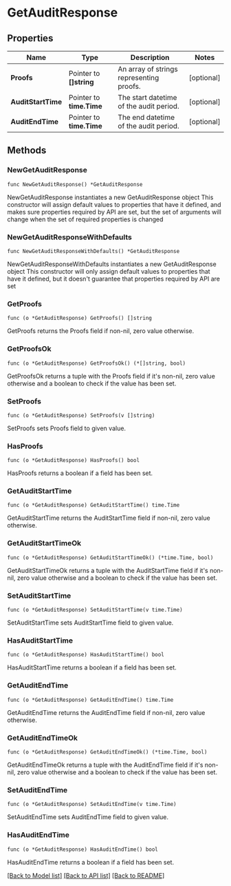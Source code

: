 # GetAuditResponse

## Properties

Name | Type | Description | Notes
------------ | ------------- | ------------- | -------------
**Proofs** | Pointer to **[]string** | An array of strings representing proofs. | [optional] 
**AuditStartTime** | Pointer to **time.Time** | The start datetime of the audit period. | [optional] 
**AuditEndTime** | Pointer to **time.Time** | The end datetime of the audit period. | [optional] 

## Methods

### NewGetAuditResponse

`func NewGetAuditResponse() *GetAuditResponse`

NewGetAuditResponse instantiates a new GetAuditResponse object
This constructor will assign default values to properties that have it defined,
and makes sure properties required by API are set, but the set of arguments
will change when the set of required properties is changed

### NewGetAuditResponseWithDefaults

`func NewGetAuditResponseWithDefaults() *GetAuditResponse`

NewGetAuditResponseWithDefaults instantiates a new GetAuditResponse object
This constructor will only assign default values to properties that have it defined,
but it doesn't guarantee that properties required by API are set

### GetProofs

`func (o *GetAuditResponse) GetProofs() []string`

GetProofs returns the Proofs field if non-nil, zero value otherwise.

### GetProofsOk

`func (o *GetAuditResponse) GetProofsOk() (*[]string, bool)`

GetProofsOk returns a tuple with the Proofs field if it's non-nil, zero value otherwise
and a boolean to check if the value has been set.

### SetProofs

`func (o *GetAuditResponse) SetProofs(v []string)`

SetProofs sets Proofs field to given value.

### HasProofs

`func (o *GetAuditResponse) HasProofs() bool`

HasProofs returns a boolean if a field has been set.

### GetAuditStartTime

`func (o *GetAuditResponse) GetAuditStartTime() time.Time`

GetAuditStartTime returns the AuditStartTime field if non-nil, zero value otherwise.

### GetAuditStartTimeOk

`func (o *GetAuditResponse) GetAuditStartTimeOk() (*time.Time, bool)`

GetAuditStartTimeOk returns a tuple with the AuditStartTime field if it's non-nil, zero value otherwise
and a boolean to check if the value has been set.

### SetAuditStartTime

`func (o *GetAuditResponse) SetAuditStartTime(v time.Time)`

SetAuditStartTime sets AuditStartTime field to given value.

### HasAuditStartTime

`func (o *GetAuditResponse) HasAuditStartTime() bool`

HasAuditStartTime returns a boolean if a field has been set.

### GetAuditEndTime

`func (o *GetAuditResponse) GetAuditEndTime() time.Time`

GetAuditEndTime returns the AuditEndTime field if non-nil, zero value otherwise.

### GetAuditEndTimeOk

`func (o *GetAuditResponse) GetAuditEndTimeOk() (*time.Time, bool)`

GetAuditEndTimeOk returns a tuple with the AuditEndTime field if it's non-nil, zero value otherwise
and a boolean to check if the value has been set.

### SetAuditEndTime

`func (o *GetAuditResponse) SetAuditEndTime(v time.Time)`

SetAuditEndTime sets AuditEndTime field to given value.

### HasAuditEndTime

`func (o *GetAuditResponse) HasAuditEndTime() bool`

HasAuditEndTime returns a boolean if a field has been set.


[[Back to Model list]](../README.md#documentation-for-models) [[Back to API list]](../README.md#documentation-for-api-endpoints) [[Back to README]](../README.md)


